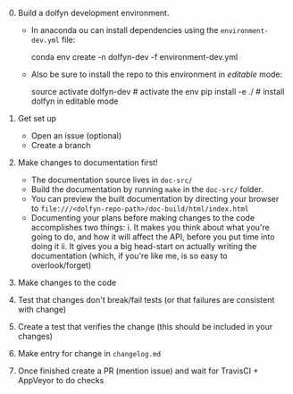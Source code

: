 0) Build a dolfyn development environment.

   - In anaconda ou can install dependencies using the `environment-dev.yml` file:

        conda env create -n dolfyn-dev -f environment-dev.yml
      
   - Also be sure to install the repo to this environment in *editable* mode:
     
        source activate dolfyn-dev  # activate the env
        pip install -e ./  # install dolfyn in editable mode

1) Get set up
    - Open an issue (optional)
    - Create a branch

3) Make changes to documentation first!
    - The documentation source lives in `doc-src/`
    - Build the documentation by running `make` in the `doc-src/` folder.
    - You can preview the built documentation by directing your browser to `file:///<dolfyn-repo-path>/doc-build/html/index.html`
    - Documenting your plans before making changes to the code accomplishes two things:
      i. It makes you think about what you're going to do, and how it will affect the API, before you put time into doing it
      ii. It gives you a big head-start on actually writing the documentation (which, if you're like me, is so easy to overlook/forget)

4) Make changes to the code

5) Test that changes don't break/fail tests (or that failures are consistent with change)

6) Create a test that verifies the change (this should be included in your changes)

7) Make entry for change in `changelog.md`

8) Once finished create a PR (mention issue) and wait for TravisCI + AppVeyor to do checks

